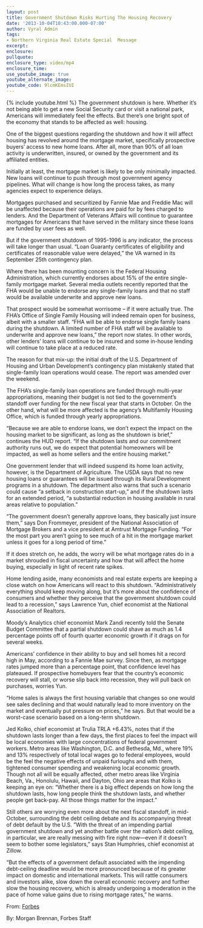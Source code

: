```yaml
---
layout: post
title: Government Shutdown Risks Hurting The Housing Recovery
date: '2013-10-04T10:43:00.000-07:00'
author: Vyral Admin
tags:
- Northern Virginia Real Estate Special  Message
excerpt:
enclosure:
pullquote:
enclosure_type: video/mp4
enclosure_time:
use_youtube_image: true
youtube_alternate_image:
youtube_code: 9lcmKEmsIUI
---
```

{% include youtube.html %}
The government shutdown is here. Whether it’s not being able to get a new Social Security card or visit a national park, Americans will immediately feel the effects. But there’s one bright spot of the economy that stands to be affected as well: housing.

One of the biggest questions regarding the shutdown and how it will affect housing has revolved around the mortgage market, specifically prospective buyers’ access to new home loans. After all, more than 90% of all loan activity is underwritten, insured, or owned by the government and its affiliated entities.

Initially at least, the mortgage market is likely to be only minimally impacted. New loans will continue to push through most government agency pipelines. What will change is how long the process takes, as many agencies expect to experience delays.

Mortgages purchased and securitized by Fannie Mae and Freddie Mac will be unaffected because their operations are paid for by fees charged to lenders. And the Department of Veterans Affairs will continue to guarantee mortgages for Americans that have served in the military since these loans are funded by user fees as well.

But if the government shutdown of 1995-1996 is any indicator, the process will take longer than usual. “Loan Guaranty certificates of eligibility and certificates of reasonable value were delayed,” the VA warned in its September 25th contingency plan.

Where there has been mounting concern is the Federal Housing Administration, which currently endorses about 15% of the entire single-family mortgage market. Several media outlets recently reported that the FHA would be unable to endorse any single-family loans and that no staff would be available underwrite and approve new loans.

That prospect would be somewhat worrisome – if it were actually true. The FHA’s Office of Single Family Housing will indeed remain open for business, albeit with a smaller staff. “FHA will be able to endorse single family loans during the shutdown. A limited number of FHA staff will be available to underwrite and approve new loans,” the report now states. In other words, other lenders’ loans will continue to be insured and some in-house lending will continue to take place at a reduced rate.

The reason for that mix-up: the initial draft of the U.S. Department of Housing and Urban Development’s contingency plan mistakenly stated that single-family loan operations would cease. The report was amended over the weekend.

The FHA’s single-family loan operations are funded through multi-year appropriations, meaning their budget is not tied to the government’s standoff over funding for the new fiscal year that starts in October. On the other hand, what will be more affected is the agency’s Multifamily Housing Office, which is funded through yearly appropriations.

“Because we are able to endorse loans, we don’t expect the impact on the housing market to be significant, as long as the shutdown is brief,” continues the HUD report. “If the shutdown lasts and our commitment authority runs out, we do expect that potential homeowners will be impacted, as well as home sellers and the entire housing market.”

One government lender that will indeed suspend its home loan activity, however, is the Department of Agriculture. The USDA says that no new housing loans or guarantees will be issued through its Rural Development programs in a shutdown. The department also warns that such a scenario could cause “a setback in construction start-up,” and if the shutdown lasts for an extended period, “a substantial reduction in housing available in rural areas relative to population.”

“The government doesn’t generally approve loans, they basically just insure them,” says Don Frommeyer, president of the National Association of Mortgage Brokers and a vice president at Amtrust Mortgage Funding. “For the most part you aren’t going to see much of a hit in the mortgage market unless it goes for a long period of time.”

If it does stretch on, he adds, the worry will be what mortgage rates do in a market shrouded in fiscal uncertainty and how that will affect the home buying, especially in light of recent rate spikes.

Home lending aside, many economists and real estate experts are keeping a close watch on how Americans will react to this shutdown. “Administratively everything should keep moving along, but it’s more about the confidence of consumers and whether they perceive that the government shutdown could lead to a recession,” says Lawrence Yun, chief economist at the National Association of Realtors.

Moody’s Analytics chief economist Mark Zandi recently told the Senate Budget Committee that a partial shutdown could shave as much as 1.4 percentage points off of fourth quarter economic growth if it drags on for several weeks.

Americans’ confidence in their ability to buy and sell homes hit a record high in May, according to a Fannie Mae survey. Since then, as mortgage rates jumped more than a percentage point, that confidence level has plateaued.  If prospective homebuyers fear that the country’s economic recovery will stall, or worse slip back into recession, they will pull back on purchases, worries Yun.

“Home sales is always the first housing variable that changes so one would see sales declining and that would naturally lead to more inventory on the market and eventually put pressure on prices,” he says. But that would be a worst-case scenario based on a long-term shutdown.

Jed Kolko, chief economist at Trulia TRLA +6.43%, notes that if the shutdown lasts longer than a few days, the first places to feel the impact will be local economies with large concentrations of federal government workers. Metro areas like Washington, D.C. and Bethesda, Md., where 19% and 13% respectively of total local wages go to federal employees, would be the feel the negative effects of unpaid furloughs and with them, tightened consumer spending and weakening local economic growth. Though not all will be equally affected, other metro areas like Virginia Beach, Va., Honolulu, Hawaii, and Dayton, Ohio are areas that Kolko is keeping an eye on: “Whether there is a big effect depends on how long the shutdown lasts, how long people think the shutdown lasts, and whether people get back-pay. All those things matter for the impact.”

Still others are worrying even more about the next fiscal standoff, in  mid-October, surrounding the debt ceiling debate and its accompanying threat of debt default by the U.S.  ”With the threat of an impending partial government shutdown and yet another battle over the nation’s debt ceiling, in particular, we are really messing with fire right now—even if it doesn’t seem to bother some legislators,” says Stan Humphries, chief economist at Zillow.

“But the effects of a government default associated with the impending debt-ceiling deadline would be more pronounced because of its greater impact on domestic and international markets. This will rattle consumers and investors alike, slow down the overall economic recovery and further slow the housing recovery, which is already undergoing a moderation in the pace of home value gains due to rising mortgage rates,” he warns.

From: [Forbes](http://www.forbes.com/sites/morganbrennan/2013/10/01/heres-how-the-government-shutdown-will-affect-housing/)

By:  Morgan Brennan, Forbes Staff
